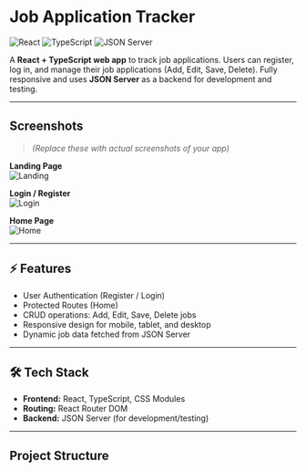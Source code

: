 # Job Application Tracker

![React](https://img.shields.io/badge/React-17.0.2-blue?logo=react)
![TypeScript](https://img.shields.io/badge/TypeScript-4.9-blue?logo=typescript)
![JSON Server](https://img.shields.io/badge/JSONServer-0.17.0-green)

A **React + TypeScript web app** to track job applications. Users can register, log in, and manage their job applications (Add, Edit, Save, Delete). Fully responsive and uses **JSON Server** as a backend for development and testing.

---

## Screenshots

> *(Replace these with actual screenshots of your app)*

**Landing Page**  
![Landing](screenshots/landing.png)

**Login / Register**  
![Login](screenshots/login.png)

**Home Page**  
![Home](screenshots/home.png)

---

## ⚡ Features

- User Authentication (Register / Login)
- Protected Routes (Home)
- CRUD operations: Add, Edit, Save, Delete jobs
- Responsive design for mobile, tablet, and desktop
- Dynamic job data fetched from JSON Server

---

## 🛠 Tech Stack

- **Frontend:** React, TypeScript, CSS Modules  
- **Routing:** React Router DOM  
- **Backend:** JSON Server (for development/testing)  

---

##  Project Structure

